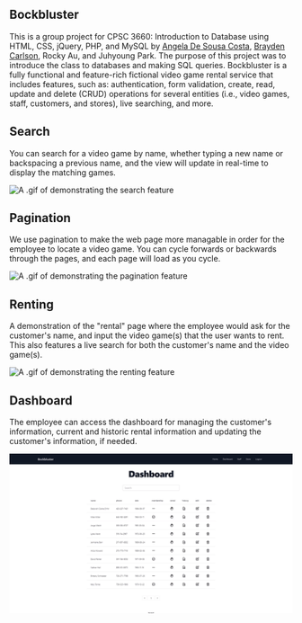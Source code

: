## Bockbluster

This is a group project for CPSC 3660: Introduction to Database using HTML, CSS, jQuery, PHP, and MySQL by [Angela De Sousa Costa](https://github.com/angeladesousacosta), [Brayden Carlson](https://github.com/braycarlson), Rocky Au, and Juhyoung Park. The purpose of this project was to introduce the class to databases and making SQL queries. Bockbluster is a fully functional and feature-rich fictional video game rental service that includes features, such as: authentication, form validation, create, read, update and delete (CRUD) operations for several entities (i.e., video games, staff, customers, and stores), live searching, and more.

## Search

You can search for a video game by name, whether typing a new name or backspacing a previous name, and the view will update in real-time to display the matching games.

![A .gif of demonstrating the search feature](asset/search.gif?raw=true "search")

## Pagination

We use pagination to make the web page more managable in order for the employee to locate a video game. You can cycle forwards or backwards through the pages, and each page will load as you cycle.

![A .gif of demonstrating the pagination feature](asset/pagination.gif?raw=true "pagination")

## Renting

A demonstration of the "rental" page where the employee would ask for the customer's name, and input the video game(s) that the user wants to rent. This also features a live search for both the customer's name and the video game(s).

![A .gif of demonstrating the renting feature](asset/renting.gif?raw=true "renting")

## Dashboard

The employee can access the dashboard for managing the customer's information, current and historic rental information and updating the customer's information, if needed.

![A .gif of demonstrating the dashboard feature](asset/dashboard.gif?raw=true "dashboard")
